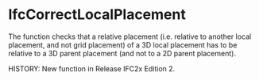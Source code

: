 # IfcCorrectLocalPlacement

The function checks that a relative placement (i.e. relative to another local placement, and not grid placement) of a 3D local placement has to be relative to a 3D parent placement (and not to a 2D parent placement).

HISTORY: New function in Release IFC2x Edition 2.

